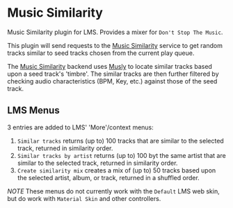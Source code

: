 # Music Similarity

Music Similarity plugin for LMS. Provides a mixer for `Don't Stop The Music`.

This plugin will send requests to the [Music Similarity](https://github.com/CDrummond/music-similarity)
service to get random tracks similar to seed tracks chosen from the current
play queue.

The [Music Similarity](https://github.com/CDrummond/music-similarity) backend
uses [Musly](https://github.com/CDrummond/musly) to locate similar tracks based
upon a seed track's 'timbre'. The similar tracks are then further filtered by
checking audio characteristics (BPM, Key, etc.) against those of the seed track.

## LMS Menus

3 entries are added to LMS' 'More'/context menus:

1. `Similar tracks` returns (up to) 100 tracks that are similar to the selected track, returned in similarity order.
2. `Similar tracks by artist` returns (up to) 100 byt the same artist that are similar to the selected track, returned in similarity order.
3. `Create similarity mix` creates a mix of (up to) 50 tracks based upon the selected artist, album, or track, returned in a shuffled order.

*NOTE* These menus do not currently work with the `Default` LMS web skin, but do
work with `Material Skin` and other controllers.
